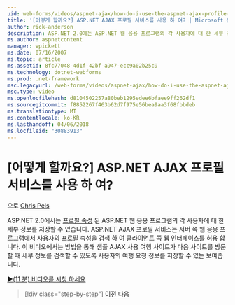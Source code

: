 ```yaml
---
uid: web-forms/videos/aspnet-ajax/how-do-i-use-the-aspnet-ajax-profile-services
title: '[어떻게 할까요?] ASP.NET AJAX 프로필 서비스를 사용 하 여? | Microsoft 문서'
author: rick-anderson
description: ASP.NET 2.0에는 ASP.NET 웹 응용 프로그램의 각 사용자에 대 한 세부 정보를 저장할 수 있는 프로필 속성을 도입 되었습니다. ASP.NET AJAX 프로필 서비스 허용...
ms.author: aspnetcontent
manager: wpickett
ms.date: 07/16/2007
ms.topic: article
ms.assetid: 8fc77048-4d1f-42bf-a947-ecc9a02b25c9
ms.technology: dotnet-webforms
ms.prod: .net-framework
msc.legacyurl: /web-forms/videos/aspnet-ajax/how-do-i-use-the-aspnet-ajax-profile-services
msc.type: video
ms.openlocfilehash: d8104502257a80beb1295edee6bfaee9ff262df1
ms.sourcegitcommit: f8852267f463b62d7f975e56bea9aa3f68fbbdeb
ms.translationtype: MT
ms.contentlocale: ko-KR
ms.lasthandoff: 04/06/2018
ms.locfileid: "30883913"
---
```

<a name="how-do-i-use-the-aspnet-ajax-profile-services"></a>[어떻게 할까요?] ASP.NET AJAX 프로필 서비스를 사용 하 여?
====================
으로 [Chris Pels](https://twitter.com/chrispels)

ASP.NET 2.0에서는 [프로필 속성](https://msdn.microsoft.com/library/at64shx3.aspx) 된 ASP.NET 웹 응용 프로그램의 각 사용자에 대 한 세부 정보를 저장할 수 있습니다. ASP.NET AJAX 프로필 서비스는 서버 쪽 웹 응용 프로그램에서 사용자의 프로필 속성을 검색 하 여 클라이언트 쪽 웹 인터페이스를 허용 합니다. 이 비디오에서는 방법을 통해 샘플 AJAX 사용 여행 사이트가 다음 사이트를 방문할 때 세부 정보를 검색할 수 있도록 사용자의 여행 요청 정보를 저장할 수 있는 보여줍니다.

[&#9654;(11 분) 비디오를 시청 하세요](https://channel9.msdn.com/Blogs/ASP-NET-Site-Videos/how-do-i-use-the-aspnet-ajax-profile-services)

> [!div class="step-by-step"]
> [이전](how-do-i-use-other-javascript-user-interface-libraries-with-aspnet-ajax.md)
> [다음](how-do-i-debug-aspnet-ajax-applications-using-visual-studio-2005.md)
